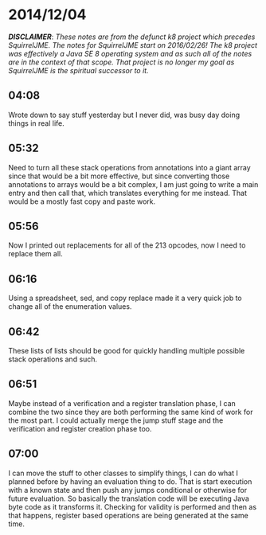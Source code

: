 # 2014/12/04

***DISCLAIMER***: _These notes are from the defunct k8 project which_
_precedes SquirrelJME. The notes for SquirrelJME start on 2016/02/26!_
_The k8 project was effectively a Java SE 8 operating system and as such_
_all of the notes are in the context of that scope. That project is no_
_longer my goal as SquirrelJME is the spiritual successor to it._

## 04:08

Wrote down to say stuff yesterday but I never did, was busy day doing things
in real life.

## 05:32

Need to turn all these stack operations from annotations into a giant array
since that would be a bit more effective, but since converting those
annotations to arrays would be a bit complex, I am just going to write a main
entry and then call that, which translates everything for me instead. That
would be a mostly fast copy and paste work.

## 05:56

Now I printed out replacements for all of the 213 opcodes, now I need to
replace them all.

## 06:16

Using a spreadsheet, sed, and copy replace made it a very quick job to change
all of the enumeration values.

## 06:42

These lists of lists should be good for quickly handling multiple possible
stack operations and such.

## 06:51

Maybe instead of a verification and a register translation phase, I can
combine the two since they are both performing the same kind of work for the
most part. I could actually merge the jump stuff stage and the verification
and register creation phase too.

## 07:00

I can move the stuff to other classes to simplify things, I can do what I
planned before by having an evaluation thing to do. That is start execution
with a known state and then push any jumps conditional or otherwise for future
evaluation. So basically the translation code will be executing Java byte code
as it transforms it. Checking for validity is performed and then as that
happens, register based operations are being generated at the same time.

